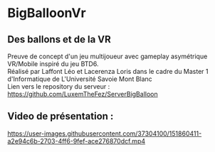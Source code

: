 # BigBalloonVr
## Des ballons et de la VR
Preuve de concept d'un jeu multijoueur avec gameplay asymétrique VR/Mobile inspiré du jeu BTD6.
<br>
Réalisé par Laffont Léo et Lacerenza Loris dans le cadre du Master 1 d'Informatique de L'Université Savoie Mont Blanc
<br>
Lien vers le repository du serveur : https://github.com/LuxemTheFez/ServerBigBalloon

## Video de présentation :


https://user-images.githubusercontent.com/37304100/151860411-a2e94c6b-2703-4ff6-9fef-ace276870dcf.mp4

